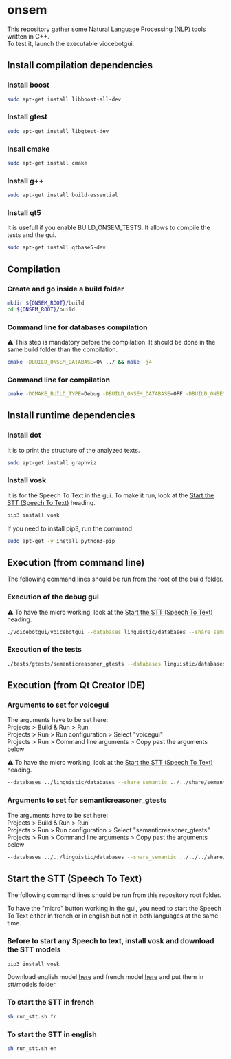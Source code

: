 onsem
=====


This repository gather some Natural Language Processing (NLP) tools written in C++.<br />
To test it, launch the executable viocebotgui.



Install compilation dependencies
--------------------------------

### Install boost

```bash
sudo apt-get install libboost-all-dev
```


### Install gtest

```bash
sudo apt-get install libgtest-dev
```

### Insall cmake

```bash
sudo apt-get install cmake
```

### Install g++

```bash
sudo apt-get install build-essential
```

### Install qt5

It is usefull if you enable BUILD_ONSEM_TESTS. It allows to compile the tests and the gui.

```bash
sudo apt-get install qtbase5-dev
```



Compilation
-----------


### Create and go inside a build folder

```bash
mkdir ${ONSEM_ROOT}/build
cd ${ONSEM_ROOT}/build
```


### Command line for databases compilation

:warning: This step is mandatory before the compilation. It should be done in the same build folder than the compilation.

```bash
cmake -DBUILD_ONSEM_DATABASE=ON ../ && make -j4
```


### Command line for compilation

```bash
cmake -DCMAKE_BUILD_TYPE=Debug -DBUILD_ONSEM_DATABASE=OFF -DBUILD_ONSEM_TESTS=ON ../ && make -j4
```



Install runtime dependencies
----------------------------

### Install dot

It is to print the structure of the analyzed texts.

```bash
sudo apt-get install graphviz
```

### Install vosk

It is for the Speech To Text in the gui. To make it run, look at the [Start the STT (Speech To Text)](#start-the-stt) heading.

```bash
pip3 install vosk
```

If you need to install pip3, run the command

```bash
sudo apt-get -y install python3-pip
```




Execution (from command line)
-----------------------------

The following command lines should be run from the root of the build folder.

### Execution of the debug gui

:warning: To have the micro working, look at the [Start the STT (Speech To Text)](#start-the-stt) heading.

```bash
./voicebotgui/voicebotgui --databases linguistic/databases --share_semantic ../share/semantic
```

### Execution of the tests

```bash
./tests/gtests/semanticreasoner_gtests --databases linguistic/databases --share_semantic ../share/semantic
```





Execution (from Qt Creator IDE)
-------------------------------


### Arguments to set for voicegui

The arguments have to be set here:<br />
Projects > Build & Run > Run<br />
Projects > Run > Run configuration > Select "voicegui"<br />
Projects > Run > Command line arguments > Copy past the arguments below<br />

:warning: To have the micro working, look at the [Start the STT (Speech To Text)](#start-the-stt) heading.

```bash
--databases ../linguistic/databases --share_semantic ../../share/semantic
```


### Arguments to set for semanticreasoner_gtests

The arguments have to be set here:<br />
Projects > Build & Run > Run<br />
Projects > Run > Run configuration > Select "semanticreasoner_gtests"<br />
Projects > Run > Command line arguments > Copy past the arguments below<br />


```bash
--databases ../../linguistic/databases --share_semantic ../../../share/semantic
```


<span id="start-the-stt"></span>
Start the STT (Speech To Text)
------------------------------

The following command lines should be run from this repository root folder.

To have the "micro" button working in the gui, you need to start the Speech To Text either
in french or in english but not in both languages at the same time.


### Before to start any Speech to text, install vosk and download the STT models

```bash
pip3 install vosk
```

Download english model [here](https://drive.google.com/file/d/1sVQ_odyDPJcW6-FdsOHjeN2dTVcdmRiC/view?usp=sharing) and
french model [here](https://drive.google.com/file/d/1hm96XGHsUcnt5A9Iuyl34UYt-QdyfCEF/view?usp=sharing) and put them
in stt/models folder.


### To start the STT in french

```bash
sh run_stt.sh fr
```

### To start the STT in english

```bash
sh run_stt.sh en
```


